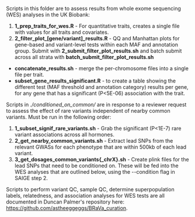Scripts in this folder are to assess results from whole exome sequencing (WES) analyses in the UK Biobank:

1. **1_prep_traits_for_wes.R** - For quantitative traits, creates a single file with values for all traits and covariates. 
2. **2_filter_plot_[gene/variant]_results.R** - QQ and Manhattan plots for gene-based and variant-level tests within each MAF and annotation group. Submit with **2_submit_filter_plot_results.sh** and batch submit across all strata with **batch_submit_filter_plot_results.sh**

- **concatenate_results.sh** - merge the per-chromosome files into a single file per trait. 
- **subset_gene_results_significant.R** - to create a table showing the different test (MAF threshold and annotation category) results per gene, for any gene that has a significant (P<5E-06) association with the trait.

Scripts in *./conditioned_on_common/* are in response to a reviewer request to assess the effect of rare variants independent of nearby common variants. Must be run in the following order:

1. **1_subset_signif_rare_variants.sh** - Grab the significant (P<1E-7) rare variant associations across all hormones.
2. **2_get_nearby_common_variants.sh** - Extract lead SNPs from the relevant GWASs for each phenotype that are within 500kb of each lead variant.
3. **3_get_dosages_common_variants{_chrX}.sh** - Create plink files for the lead SNPs that need to be conditioned on. These will be fed into the WES analyses that are outlined below, using the --condition flag in SAIGE step 2.

Scripts to perform variant QC, sample QC, determine superpopulation labels, relatedness, and association analyses for WES tests are all documented in Duncan Palmer's repository here: https://github.com/astheeggeggs/BRaVa_curation.
